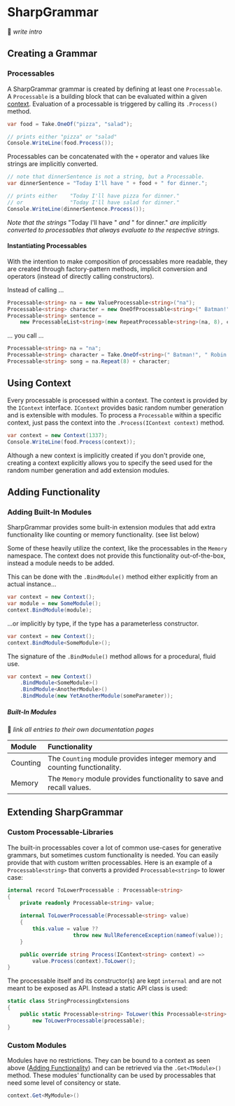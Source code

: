 # SharpGrammar

:construction: _write intro_

## Creating a Grammar
### Processables

A SharpGrammar grammar is created by defining at least one `Processable`. A `Processable` is a building block that can be evaluated within a given [context](#using-context). Evaluation of a processable is triggered by calling its `.Process()` method.

```C#
var food = Take.OneOf("pizza", "salad");

// prints either "pizza" or "salad"
Console.WriteLine(food.Process());
```

Processables can be concatenated with the `+` operator and values like strings are implicitly converted.

```C#
// note that dinnerSentence is not a string, but a Processable.
var dinnerSentence = "Today I'll have " + food + " for dinner.";

// prints either    "Today I'll have pizza for dinner."
// or               "Today I'll have salad for dinner."
Console.WriteLine(dinnerSentence.Process());
```
_Note that the strings_ "Today I'll have " _and_ " for dinner." _are implicitly converted to processables that always evaluate to the respective strings._

#### Instantiating Processables

With the intention to make composition of processables more readable, they are created through factory-pattern methods, implicit conversion and operators (instead of directly calling constructors).

Instead of calling ...

```C#
Processable<string> na = new ValueProcessable<string>("na");
Processable<string> character = new OneOfProcessable<string>(" Batman!", " Robin!");
Processable<string> sentence =
    new ProcessableList<string>(new RepeatProcessable<string>(na, 8), character);
```
... you call ...

```C#
Processable<string> na = "na";
Processable<string> character = Take.OneOf<string>(" Batman!", " Robin!");
Processable<string> song = na.Repeat(8) + character;
```

## Using Context

Every processable is processed within a context. The context is provided by the `IContext` interface. `IContext` provides basic random number generation and is extensible with modules. To process a `Processable` within a specific context, just pass the context into the `.Process(IContext context)` method.

```C#
var context = new Context(1337);
Console.WriteLine(food.Process(context));
```
Although a new context is implicitly created if you don't provide one, creating a context explicitly allows you to specify the seed used for the random number generation and add extension modules.

## Adding Functionality

### Adding Built-In Modules

SharpGrammar provides some built-in extension modules that add extra functionality like counting or memory functionality. (see list below)

Some of these heavily utilize the context, like the processables in the `Memory` namespace. The context does not provide this functionality out-of-the-box, instead a module needs to be added.

This can be done with the `.BindModule()` method either explicitly from an actual instance...

```C#
var context = new Context();
var module = new SomeModule();
context.BindModule(module);
```
...or implicitly by type, if the type has a parameterless constructor.
```C#
var context = new Context();
context.BindModule<SomeModule>();
```
The signature of the `.BindModule()` method allows for a procedural, fluid use.
```C#
var context = new Context()
    .BindModule<SomeModule>()
    .BindModule<AnotherModule>()
    .BindModule(new YetAnotherModule(someParameter));
```

##### Built-In Modules
:construction: _link all entries to their own documentation pages_

|Module|Functionality|
|:-|:-|
|Counting|The `Counting` module provides integer memory and counting functionality.|
|Memory|The `Memory` module provides functionality to save and recall values.|

## Extending SharpGrammar
### Custom Processable-Libraries

The built-in processables cover a lot of common use-cases for generative grammars, but sometimes custom functionality is needed. You can easily provide that with custom written processables. Here is an example of a `Processable<string>` that converts a provided `Processable<string>` to lower case:

```C#
internal record ToLowerProcessable : Processable<string>
{
    private readonly Processable<string> value;

    internal ToLowerProcessable(Processable<string> value)
    {
        this.value = value ??
                     throw new NullReferenceException(nameof(value));
    }

    public override string Process(IContext<string> context) =>
        value.Process(context).ToLower();
}
```

The processable itself and its constructor(s) are kept `internal` and are not meant to be exposed as API. Instead a static API class is used:

```C#
static class StringProcessingExtensions
{
    public static Processable<string> ToLower(this Processable<string> processable) =>
        new ToLowerProcessable(processable);
}
```

### Custom Modules

Modules have no restrictions. They can be bound to a context as seen above ([Adding Functionality](#adding_functionality)) and can be retrieved via the `.Get<TModule>()` method. These modules' functionality can be used by processables that need some level of consitency or state.

```C#
context.Get<MyModule>()
```
